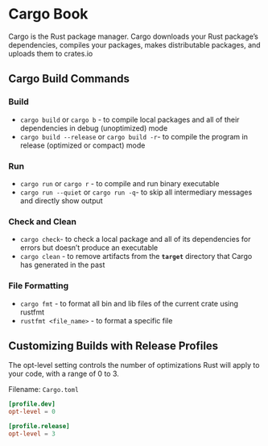# Cargo Book

Cargo is the Rust package manager. Cargo downloads your Rust package’s dependencies, compiles your packages, makes distributable packages, and uploads them to crates.io

## Cargo Build Commands

### Build

- `cargo build` or `cargo b` - to compile local packages and all of their dependencies in debug (unoptimized) mode
- `cargo build --release` or `cargo build -r`- to compile the program in release (optimized or compact) mode

### Run

- `cargo run` or `cargo r` - to compile and run binary executable
- `cargo run --quiet` or `cargo run -q`- to skip all intermediary messages and directly show output

### Check and Clean

- `cargo check`- to check a local package and all of its dependencies for errors but doesn’t produce an executable
- `cargo clean` - to remove artifacts from the **`target`** directory that Cargo has generated in the past

### File Formatting

- `cargo fmt` - to format all bin and lib files of the current crate using rustfmt
- `rustfmt <file_name>` - to format a specific file

## Customizing Builds with Release Profiles

The opt-level setting controls the number of optimizations Rust will apply to your code, with a range of 0 to 3.

Filename: `Cargo.toml`

```toml
[profile.dev]
opt-level = 0

[profile.release]
opt-level = 3
```
